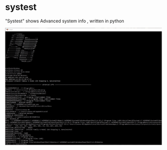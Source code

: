 # systest

"Systest" shows Advanced system info , written in python

<img src='https://github.com/Aydeniztr/systest/blob/main/BCA2B81B-51FC-4939-AEFC-6E30FE26101A.jpeg?raw=true'>
